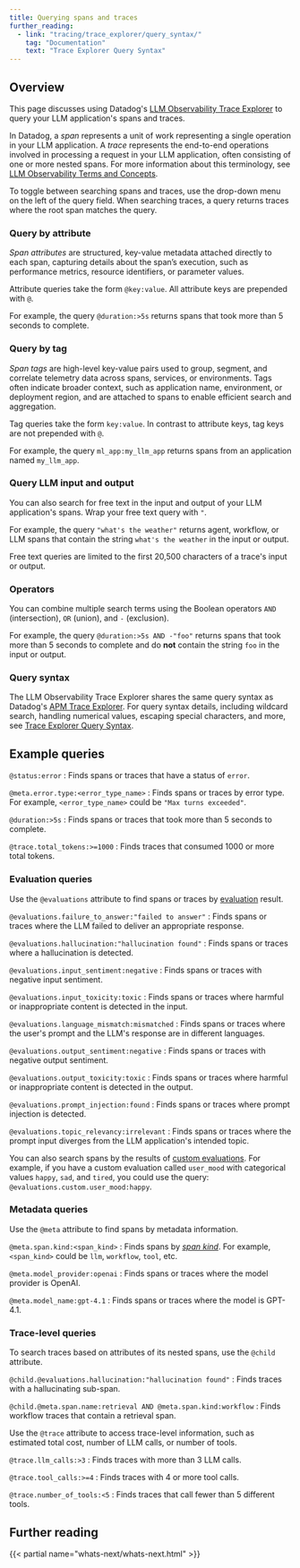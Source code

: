 ```yaml
---
title: Querying spans and traces
further_reading:
  - link: "tracing/trace_explorer/query_syntax/"
    tag: "Documentation"
    text: "Trace Explorer Query Syntax"
---
```


## Overview
This page discusses using Datadog's [LLM Observability Trace Explorer][1] to query your LLM application's spans and traces.

In Datadog, a _span_ represents a unit of work representing a single operation in your LLM application. A _trace_ represents the end-to-end operations involved in processing a request in your LLM application, often consisting of one or more nested spans. For more information about this terminology, see [LLM Observability Terms and Concepts][2].

To toggle between searching spans and traces, use the drop-down menu on the left of the query field. When searching traces, a query returns traces where the root span matches the query.

### Query by attribute
_Span attributes_ are structured, key-value metadata attached directly to each span, capturing details about the span’s execution, such as performance metrics, resource identifiers, or parameter values. 

Attribute queries take the form `@key:value`. All attribute keys are prepended with `@`.

For example, the query `@duration:>5s` returns spans that took more than 5 seconds to complete.

### Query by tag
_Span tags_ are high-level key-value pairs used to group, segment, and correlate telemetry data across spans, services, or environments. Tags often indicate broader context, such as application name, environment, or deployment region, and are attached to spans to enable efficient search and aggregation.

Tag queries take the form `key:value`. In contrast to attribute keys, tag keys are not prepended with `@`.

For example, the query `ml_app:my_llm_app` returns spans from an application named `my_llm_app`.

### Query LLM input and output
You can also search for free text in the input and output of your LLM application's spans. Wrap your free text query with `"`.

For example, the query `"what's the weather"` returns agent, workflow, or LLM spans that contain the string `what's the weather` in the input or output.

<div class="alert alert-info">Free text queries are limited to the first 20,500 characters of a trace's input or output.</div>

### Operators

You can combine multiple search terms using the Boolean operators `AND` (intersection), `OR` (union), and `-` (exclusion).

For example, the query `@duration:>5s AND -"foo"` returns spans that took more than 5 seconds to complete and do **not** contain the string `foo` in the input or output.

### Query syntax

The LLM Observability Trace Explorer shares the same query syntax as Datadog's [APM Trace Explorer][6]. For query syntax details, including wildcard search, handling numerical values, escaping special characters, and more, see [Trace Explorer Query Syntax][6].

## Example queries

`@status:error`
: Finds spans or traces that have a status of `error`.

`@meta.error.type:<error_type_name>`
: Finds spans or traces by error type. For example, `<error_type_name>` could be `"Max turns exceeded"`.

`@duration:>5s`
: Finds spans or traces that took more than 5 seconds to complete.

`@trace.total_tokens:>=1000`
: Finds traces that consumed 1000 or more total tokens.

### Evaluation queries

Use the `@evaluations` attribute to find spans or traces by [evaluation][3] result.

`@evaluations.failure_to_answer:"failed to answer"`
: Finds spans or traces where the LLM failed to deliver an appropriate response.

`@evaluations.hallucination:"hallucination found"`
: Finds spans or traces where a hallucination is detected.

`@evaluations.input_sentiment:negative`
: Finds spans or traces with negative input sentiment.

`@evaluations.input_toxicity:toxic`
: Finds spans or traces where harmful or inappropriate content is detected in the input.

`@evaluations.language_mismatch:mismatched`
: Finds spans or traces where the user's prompt and the LLM's response are in different languages.

`@evaluations.output_sentiment:negative`
: Finds spans or traces with negative output sentiment.

`@evaluations.output_toxicity:toxic`
: Finds spans or traces where harmful or inappropriate content is detected in the output.

`@evaluations.prompt_injection:found`
: Finds spans or traces where prompt injection is detected.

`@evaluations.topic_relevancy:irrelevant`
: Finds spans or traces where the prompt input diverges from the LLM application's intended topic.

You can also search spans by the results of [custom evaluations][4]. For example, if you have a custom evaluation called `user_mood` with categorical values `happy`, `sad`, and `tired`, you could use the query: `@evaluations.custom.user_mood:happy`.

### Metadata queries

Use the `@meta` attribute to find spans by metadata information.

`@meta.span.kind:<span_kind>`
: Finds spans by [_span kind_][5]. For example, `<span_kind>` could be `llm`, `workflow`, `tool`, etc. 

`@meta.model_provider:openai`
: Finds spans or traces where the model provider is OpenAI.

`@meta.model_name:gpt-4.1`
: Finds spans or traces where the model is GPT-4.1.

### Trace-level queries

To search traces based on attributes of its nested spans, use the `@child` attribute.

`@child.@evaluations.hallucination:"hallucination found"`
: Finds traces with a hallucinating sub-span.

`@child.@meta.span.name:retrieval AND @meta.span.kind:workflow`
: Finds workflow traces that contain a retrieval span.

Use the `@trace` attribute to access trace-level information, such as estimated total cost, number of LLM calls, or number of tools.

`@trace.llm_calls:>3`
: Finds traces with more than 3 LLM calls.

`@trace.tool_calls:>=4`
: Finds traces with 4 or more tool calls.

`@trace.number_of_tools:<5`
: Finds traces that call fewer than 5 different tools.

## Further reading

{{< partial name="whats-next/whats-next.html" >}}

[1]: https://app.datadoghq.com/llm/traces
[2]: /llm_observability/terms/
[3]: /llm_observability/evaluations/
[4]: /llm_observability/evaluations/submit_evaluations
[5]: /llm_observability/terms/#span-kinds
[6]: /tracing/trace_explorer/query_syntax/